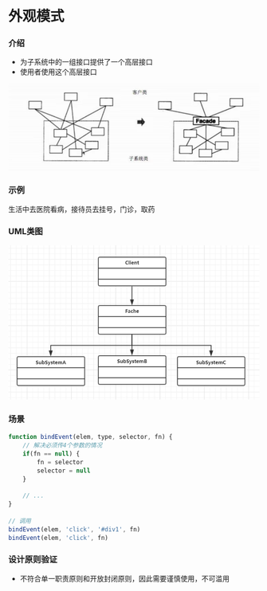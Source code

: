 # 外观模式

### 介绍
- 为子系统中的一组接口提供了一个高层接口
- 使用者使用这个高层接口

<img src='./images/外观模式.png'>

### 示例
生活中去医院看病，接待员去挂号，门诊，取药

### UML类图
<img src='./images/外观模式uml.png'>

### 场景
```js
function bindEvent(elem, type, selector, fn) {
    // 解决必须传4个参数的情况
    if(fn == null) {
        fn = selector
        selector = null
    }

    // ...
}

// 调用
bindEvent(elem, 'click', '#div1', fn)
bindEvent(elem, 'click', fn)
```

### 设计原则验证
- 不符合单一职责原则和开放封闭原则，因此需要谨慎使用，不可滥用